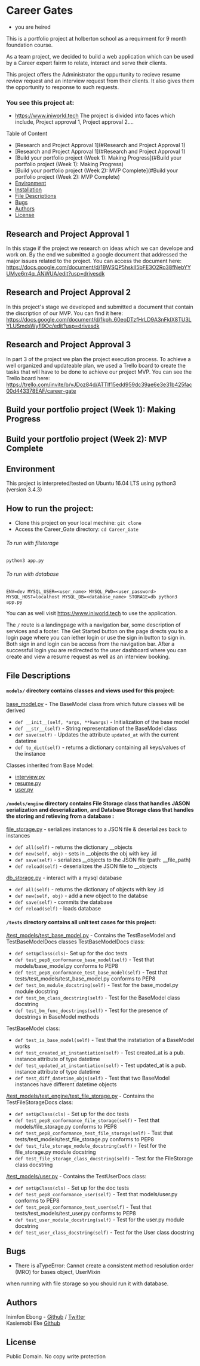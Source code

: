 # Career Gates
-    you are heired

This is a portfolio project at holberton school as a requirment for 9 month foundation course.

As a team project, we decided to build a web application which can be used by a Career expert fairm to relate, interact and serve their clients.

This project offers the Administrator the oppurtunity to recieve resume review request and an interview request from their clients. It also gives them the opportunity to response to such requests.

### You see this project at:
- https://www.iniworld.tech
The project is divided into faces which include, Project approval 1, Project approval 2....

Table of Content
* [Research and Project Approval 1](#Research and Project Approval 1)
* [Research and Project Approval 1](#Research and Project Approval 1)
* [Build your portfolio project (Week 1): Making Progress](#Build your portfolio project (Week 1): Making Progress)
* [Build your portfolio project (Week 2): MVP Complete](#Build your portfolio project (Week 2): MVP Complete)
* [Environment](#environment)
* [Installation](#installation)
* [File Descriptions](#file-descriptions)
* [Bugs](#bugs)
* [Authors](#authors)
* [License](#license)
## Research and Project Approval 1
In this stage if the project we research on ideas which we can develope and work on. By the end we submitted a google document that addressed the major issues related to the project.
You can access the document here: https://docs.google.com/document/d/1BWSQP5hsklI5bFE3O2Ro38fNebYYUMye6rr4q_ANWUA/edit?usp=drivesdk

## Research and Project Approval 2
In this project's stage we developed and submitted a document that contain the discription of our MVP.
You can find it here: https://docs.google.com/document/d/1kph_60eoDTzfHrLD9A3nFkIX8TU3LYLUSmdsWyfl9Oc/edit?usp=drivesdk


## Research and Project Approval 3
In part 3 of the project we plan the project execution process. To achieve a well organized and updateable plan, we used a Trello board to create the tasks that will have to be done to achieve our project MVP. You can see the Trello board here: https://trello.com/invite/b/vJDoz84d/ATTIf15edd959dc39ae6e3e31b425fac00d443378EAF/career-gate

## Build your portfolio project (Week 1): Making Progress

## Build your portfolio project (Week 2): MVP Complete
## Environment
This project is interpreted/tested on Ubuntu 16.04 LTS using python3 (version 3.4.3)

## How to run the project:
* Clone this project on your local mechine: `git clone `
* Access the Career_Gate directory: `cd Career_Gate`


###### To run with filstorage
`python3 app.py`

###### To run with database

`ENV=dev MYSQL_USER=<user_name> MYSQL_PWD=<user_password> MYSQL_HOST=localhost MYSQL_DB=<database_name> STORAGE=db python3 app.py`

You can as well visit https://www.iniworld.tech
to use the application.

The `/` route is a landingpage with a navigation bar, some description of services and a footer. The Get Started button on the page directs you to a login page where you can iether login or use the sign in button to sign in. Both sign in and login can be access from the navigation bar. After a successful login you are redirected to the user dashboard where you can create and view a resume request as well as an interview booking.


## File Descriptions

#### `models/` directory contains classes and views used for this project:
[base_model.py](/models/base_model.py) - The BaseModel class from which future classes will be derived
* `def __init__(self, *args, **kwargs)` - Initialization of the base model
* `def __str__(self)` - String representation of the BaseModel class
* `def save(self)` - Updates the attribute `updated_at` with the current datetime
* `def to_dict(self)` - returns a dictionary containing all keys/values of the instance

Classes inherited from Base Model:
* [interview.py](models/interview.py)
* [resume.py](models/resume.py)
* [user.py](/models/user.py)

#### `/models/engine` directory contains File Storage class that handles JASON serialization and deserialization, and Database Storage class that handles the storing and retieving from a database :
[file_storage.py](/models/engine/file_storage.py) - serializes instances to a JSON file & deserializes back to instances
* `def all(self)` - returns the dictionary __objects
* `def new(self, obj)` - sets in __objects the obj with key <obj class name>.id
* `def save(self)` - serializes __objects to the JSON file (path: __file_path)
* `def reload(self)` -  deserializes the JSON file to __objects

[db_storage.py](models/engine/db_storage.py) - interact with a mysql database
* `def all(self)` - returns the dictionary of objects with key <obj class name>.id
* `def new(self, obj)` - add a new object to the databse
* `def save(self)` - commits the database
* `def reload(self)` -  loads database

#### `/tests` directory contains all unit test cases for this project:
[/test_models/test_base_model.py](/tests/test_models/test_base_model.py) - Contains the TestBaseModel and TestBaseModelDocs classes
TestBaseModelDocs class:
* `def setUpClass(cls)`- Set up for the doc tests
* `def test_pep8_conformance_base_model(self)` - Test that models/base_model.py conforms to PEP8
* `def test_pep8_conformance_test_base_model(self)` - Test that tests/test_models/test_base_model.py conforms to PEP8
* `def test_bm_module_docstring(self)` - Test for the base_model.py module docstring
* `def test_bm_class_docstring(self)` - Test for the BaseModel class docstring
* `def test_bm_func_docstrings(self)` - Test for the presence of docstrings in BaseModel methods

TestBaseModel class:
* `def test_is_base_model(self)` - Test that the instatiation of a BaseModel works
* `def test_created_at_instantiation(self)` - Test created_at is a pub. instance attribute of type datetime
* `def test_updated_at_instantiation(self)` - Test updated_at is a pub. instance attribute of type datetime
* `def test_diff_datetime_objs(self)` - Test that two BaseModel instances have different datetime objects


[/test_models/test_engine/test_file_storage.py](/tests/test_models/test_engine/test_file_storage.py) - Contains the TestFileStorageDocs class:
* `def setUpClass(cls)` - Set up for the doc tests
* `def test_pep8_conformance_file_storage(self)` - Test that models/file_storage.py conforms to PEP8
* `def test_pep8_conformance_test_file_storage(self)` - Test that tests/test_models/test_file_storage.py conforms to PEP8
* `def test_file_storage_module_docstring(self)` - Test for the file_storage.py module docstring
* `def test_file_storage_class_docstring(self)` - Test for the FileStorage class docstring


[/test_models/user.py](/tests/test_models/test_user.py) - Contains the TestUserDocs class:
* `def setUpClass(cls)` - Set up for the doc tests
* `def test_pep8_conformance_user(self)` - Test that models/user.py conforms to PEP8
* `def test_pep8_conformance_test_user(self)` - Test that tests/test_models/test_user.py conforms to PEP8
* `def test_user_module_docstring(self)` - Test for the user.py module docstring
* `def test_user_class_docstring(self)` - Test for the User class docstring


## Bugs
- There is aTypeError: Cannot create a consistent method resolution
order (MRO) for bases object, UserMixin

when running with file storage so you should run it with database.

## Authors
Inimfon Ebong - [Github](https://github.com/Inialpha) / [Twitter](https://twitter.com/Inimfon_Tech)   
Kasiemobi Eke [Github]()


## License                             
Public Domain. No copy write protection
